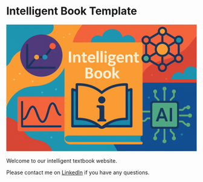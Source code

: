 # Intelligent Book Template

![](./img/cover.png)

Welcome to our intelligent textbook website.

Please contact me on [LinkedIn](https://www.linkedin.com/in/danmccreary/) if you have any questions.
